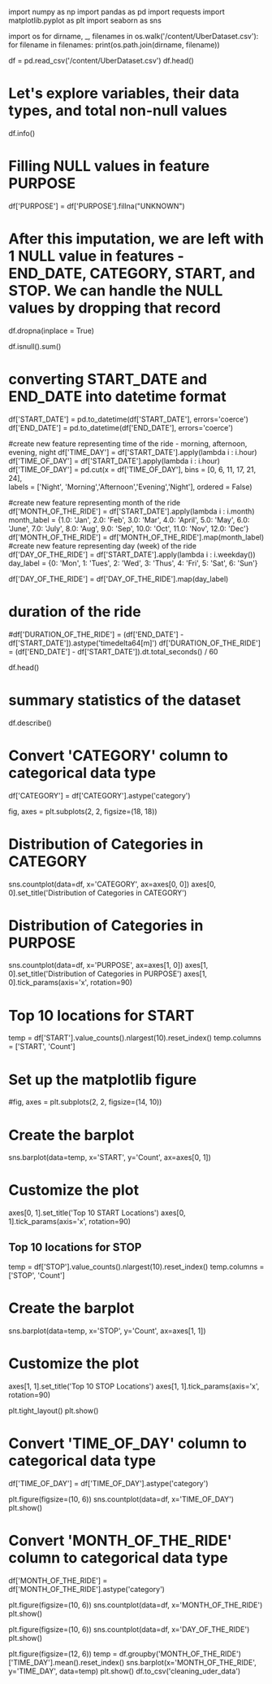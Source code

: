 import numpy as np
import pandas as pd
import requests
import matplotlib.pyplot as plt
import seaborn as sns

import os
for dirname, _, filenames in os.walk('/content/UberDataset.csv'):
    for filename in filenames:
        print(os.path.join(dirname, filename))

df = pd.read_csv('/content/UberDataset.csv')
df.head()
# Let's explore variables, their data types, and total non-null values
df.info()
# Filling NULL values in feature PURPOSE
df['PURPOSE'] = df['PURPOSE'].fillna("UNKNOWN")

# After this imputation, we are left with 1 NULL value in features - END_DATE, CATEGORY, START, and STOP. We can handle the NULL values by dropping that record
df.dropna(inplace = True)

df.isnull().sum()
# converting START_DATE and END_DATE into datetime format
df['START_DATE'] = pd.to_datetime(df['START_DATE'], errors='coerce')
df['END_DATE'] = pd.to_datetime(df['END_DATE'], errors='coerce')

#create new feature representing time of the ride - morning, afternoon, evening, night
df['TIME_DAY'] = df['START_DATE'].apply(lambda i : i.hour)
df['TIME_OF_DAY'] = df['START_DATE'].apply(lambda i : i.hour)
df['TIME_OF_DAY'] = pd.cut(x = df['TIME_OF_DAY'], bins = [0, 6, 11, 17, 21, 24],\
                             labels = ['Night', 'Morning','Afternoon','Evening','Night'], ordered = False)

#create new feature representing month of the ride
df['MONTH_OF_THE_RIDE'] = df['START_DATE'].apply(lambda i : i.month)
month_label = {1.0: 'Jan', 2.0: 'Feb', 3.0: 'Mar', 4.0: 'April', 5.0: 'May', 6.0: 'June', 7.0: 'July', 8.0: 'Aug', 9.0: 'Sep', 10.0: 'Oct', 11.0: 'Nov', 12.0: 'Dec'}
df['MONTH_OF_THE_RIDE'] = df['MONTH_OF_THE_RIDE'].map(month_label)
#create new feature representing day (week) of the ride
df['DAY_OF_THE_RIDE'] = df['START_DATE'].apply(lambda i : i.weekday())
day_label = {0: 'Mon', 1: 'Tues', 2: 'Wed', 3: 'Thus', 4: 'Fri', 5: 'Sat', 6: 'Sun'}

df['DAY_OF_THE_RIDE'] = df['DAY_OF_THE_RIDE'].map(day_label)

# duration of the ride
#df['DURATION_OF_THE_RIDE'] = (df['END_DATE'] - df['START_DATE']).astype('timedelta64[m]')
df['DURATION_OF_THE_RIDE'] = (df['END_DATE'] - df['START_DATE']).dt.total_seconds() / 60

df.head()

# summary statistics of the dataset
df.describe()

# Convert 'CATEGORY' column to categorical data type
df['CATEGORY'] = df['CATEGORY'].astype('category')

fig, axes = plt.subplots(2, 2, figsize=(18, 18))

# Distribution of Categories in CATEGORY
sns.countplot(data=df, x='CATEGORY', ax=axes[0, 0])
axes[0, 0].set_title('Distribution of Categories in CATEGORY')

# Distribution of Categories in PURPOSE
sns.countplot(data=df, x='PURPOSE', ax=axes[1, 0])
axes[1, 0].set_title('Distribution of Categories in PURPOSE')
axes[1, 0].tick_params(axis='x', rotation=90)

# Top 10 locations for START
temp = df['START'].value_counts().nlargest(10).reset_index()
temp.columns = ['START', 'Count']

# Set up the matplotlib figure
#fig, axes = plt.subplots(2, 2, figsize=(14, 10))

# Create the barplot
sns.barplot(data=temp, x='START', y='Count', ax=axes[0, 1])

# Customize the plot
axes[0, 1].set_title('Top 10 START Locations')
axes[0, 1].tick_params(axis='x', rotation=90)
## Top 10 locations for STOP

temp = df['STOP'].value_counts().nlargest(10).reset_index()
temp.columns = ['STOP', 'Count']


# Create the barplot
sns.barplot(data=temp, x='STOP', y='Count', ax=axes[1, 1])

# Customize the plot
axes[1, 1].set_title('Top 10 STOP Locations')
axes[1, 1].tick_params(axis='x', rotation=90)

plt.tight_layout()
plt.show()

# Convert 'TIME_OF_DAY' column to categorical data type
df['TIME_OF_DAY'] = df['TIME_OF_DAY'].astype('category')

plt.figure(figsize=(10, 6))
sns.countplot(data=df, x='TIME_OF_DAY')
plt.show()

# Convert 'MONTH_OF_THE_RIDE' column to categorical data type
df['MONTH_OF_THE_RIDE'] = df['MONTH_OF_THE_RIDE'].astype('category')

plt.figure(figsize=(10, 6))
sns.countplot(data=df, x='MONTH_OF_THE_RIDE')
plt.show()

plt.figure(figsize=(10, 6))
sns.countplot(data=df, x='DAY_OF_THE_RIDE')
plt.show()

plt.figure(figsize=(12, 6))
temp = df.groupby('MONTH_OF_THE_RIDE')['TIME_DAY'].mean().reset_index()
sns.barplot(x='MONTH_OF_THE_RIDE', y='TIME_DAY', data=temp)
plt.show()
df.to_csv('cleaning_uder_data')
